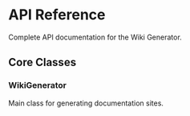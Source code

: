 # API Reference

Complete API documentation for the Wiki Generator.

## Core Classes

### WikiGenerator

Main class for generating documentation sites.